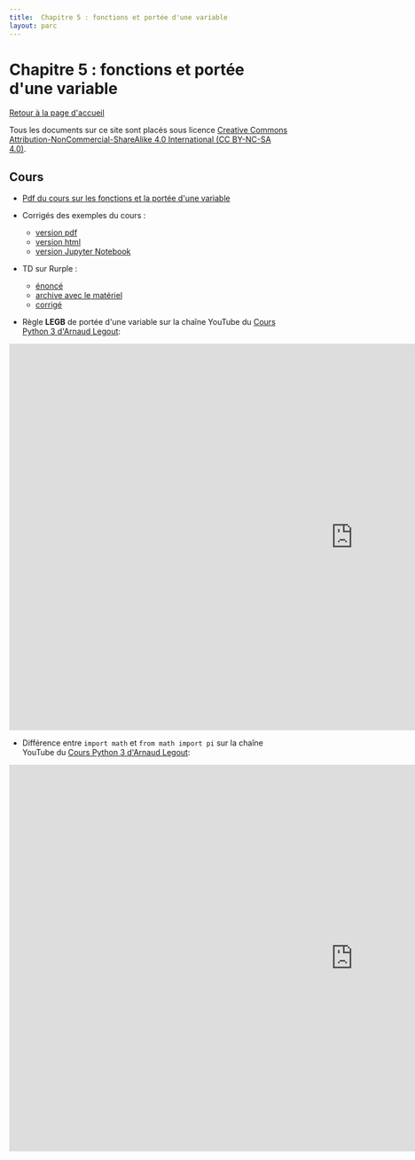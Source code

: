 ```yaml
---
title:  Chapitre 5 : fonctions et portée d'une variable
layout: parc
---
```




# Chapitre 5 : fonctions et portée d'une variable

[Retour à la page d'accueil](https://parc-nsi.github.io/premiere-nsi/index.html)

Tous les documents sur ce site sont   placés sous licence [Creative Commons Attribution-NonCommercial-ShareAlike 4.0 International (CC BY-NC-SA 4.0)](https://creativecommons.org/licenses/by-nc-sa/4.0/).

## Cours

* [Pdf du cours sur les fonctions et la portée d'une variable](chapitre5/Chapitre5-Fonctions-PorteeVariable-2020.pdf)

* Corrigés des exemples du cours :
  * [version pdf](chapitre5/corrige-cours/Corrige_Cours_Chapitre5_Fonctions.pdf)
  * [version html](chapitre5/corrige-cours/Corrige_Cours_Chapitre5_Fonctions.html)
  * [version Jupyter Notebook](https://mybinder.org/v2/gh/parc-nsi/premiere-nsi/master?filepath=chapitre5/corrige-cours/Corrige_Cours_Chapitre5_Fonctions.ipynb)

* TD sur Rurple :
  * [énoncé](chapitre5/TD-Rurple/PremiereNSI-TD-Rurple-2021.pdf)
  * [archive avec le matériel](chapitre5/TD-Rurple/RurpleEleve.zip)
  * [corrigé](chapitre5/TD-Rurple/corrige-Rurple-TD-Fonctions.py)

  
* Règle __LEGB__ de portée d'une variable sur la chaîne YouTube du [Cours Python 3 d'Arnaud Legout](https://www.youtube.com/channel/UCIlUBOXnXjxdjmL_atU53kA):

<iframe width="1239" height="697" src="https://www.youtube.com/embed/96ec6Bc4iXA?list=PL2CXLryTKuwwhivE1UO4Jg5DhU-ALAoXc" frameborder="0" allow="accelerometer; autoplay; clipboard-write; encrypted-media; gyroscope; picture-in-picture" allowfullscreen></iframe>


* Différence entre `import math` et `from math import pi` sur la chaîne YouTube du [Cours Python 3 d'Arnaud Legout](https://www.youtube.com/channel/UCIlUBOXnXjxdjmL_atU53kA):

<iframe width="1239" height="697" src="https://www.youtube.com/embed/qeFLl4fKuf8?list=PL2CXLryTKuwzvTABc_Ha48Xf3pj12P4ij" frameborder="0" allow="accelerometer; autoplay; clipboard-write; encrypted-media; gyroscope; picture-in-picture" allowfullscreen></iframe>